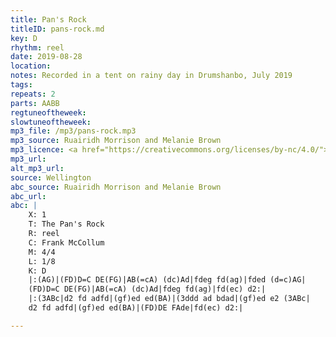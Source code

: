 ```yaml
---
title: Pan's Rock
titleID: pans-rock.md
key: D
rhythm: reel
date: 2019-08-28
location:
notes: Recorded in a tent on rainy day in Drumshanbo, July 2019
tags:
repeats: 2
parts: AABB
regtuneoftheweek:
slowtuneoftheweek:
mp3_file: /mp3/pans-rock.mp3
mp3_source: Ruairidh Morrison and Melanie Brown
mp3_licence: <a href="https://creativecommons.org/licenses/by-nc/4.0/">CC-BY-NC-4.0</a>
mp3_url:
alt_mp3_url:
source: Wellington
abc_source: Ruairidh Morrison and Melanie Brown
abc_url:
abc: |
    X: 1
    T: The Pan's Rock
    R: reel
    C: Frank McCollum
    M: 4/4
    L: 1/8
    K: D
    |:(AG)|(FD)D=C DE(FG)|AB(=cA) (dc)Ad|fdeg fd(ag)|fded (d=c)AG|
    (FD)D=C DE(FG)|AB(=cA) (dc)Ad|fdeg fd(ag)|fd(ec) d2:|
    |:(3ABc|d2 fd adfd|(gf)ed ed(BA)|(3ddd ad bdad|(gf)ed e2 (3ABc|
    d2 fd adfd|(gf)ed ed(BA)|(FD)DE FAde|fd(ec) d2:|

---
```

